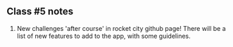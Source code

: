 ## Class \#5 notes

1. New challenges 'after course' in rocket city github page! There will be a list of new features to add to the app, with some guidelines.
